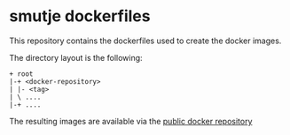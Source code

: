 # smutje dockerfiles

This repository contains the dockerfiles used to create the docker images.

The directory layout is the following:

    + root
    |-+ <docker-repository>
    | |- <tag>
    | \ ....
    |-+ ....

The resulting images are available via the [public docker repository](https://index.docker.io/u/smutje/)

